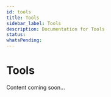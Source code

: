 ```yaml
---
id: tools
title: Tools
sidebar_label: Tools
description: Documentation for Tools
status: 
whatsPending: 
---
```


# Tools

Content coming soon...

